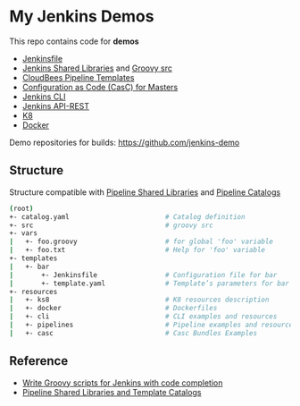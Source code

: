 # My Jenkins Demos

This repo contains code for **demos**

* [Jenkinsfile](resources/pipelines)
* [Jenkins Shared Libraries](vars) and [Groovy src](src)
* [CloudBees Pipeline Templates](templates)
* [Configuration as Code (CasC) for Masters](resources/casc)
* [Jenkins CLI](resources/cli)
* [Jenkins API-REST](resources/rest-api)
* [K8](resources/k8s)
* [Docker](resources/docker)

Demo repositories for builds: https://github.com/jenkins-demo

## Structure

Structure compatible with [Pipeline Shared Libraries](https://www.jenkins.io/doc/book/pipeline/shared-libraries/#directory-structure) and [Pipeline Catalogs](https://docs.cloudbees.com/docs/admin-resources/latest/pipeline-templates-user-guide/setting-up-a-pipeline-template-catalog)

```sh
(root)
+- catalog.yaml                        # Catalog definition
+- src                                 # groovy src
+- vars
|   +- foo.groovy                      # for global 'foo' variable
|   +- foo.txt                         # Help for 'foo' variable
+- templates
|   +- bar
|       +- Jenkinsfile                 # Configuration file for bar
|       +- template.yaml               # Template’s parameters for bar
+- resources
|   +- ks8                             # K8 resources description
|   +- docker                          # Dockerfiles
|   +- cli                             # CLI examples and resources
|   +- pipelines                       # Pipeline examples and resources
|   +- casc                            # Casc Bundles Examples
```

## Reference

* [Write Groovy scripts for Jenkins with code completion](https://www.mdoninger.de/2011/11/07/write-groovy-scripts-for-jenkins-with-code-completion.html)
* [Pipeline Shared Libraries and Template Catalogs](https://www.cloudbees.com/blog/pipeline-as-code)
